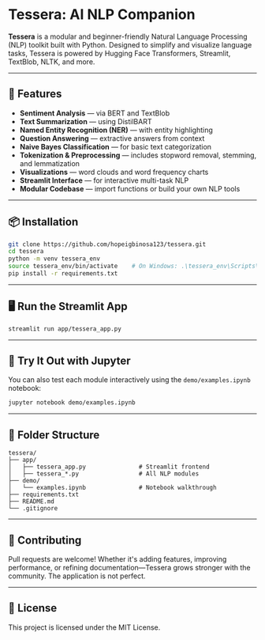 # Tessera: AI NLP Companion

**Tessera** is a modular and beginner-friendly Natural Language Processing (NLP) toolkit built with Python. Designed to simplify and visualize language tasks, Tessera is powered by Hugging Face Transformers, Streamlit, TextBlob, NLTK, and more.

---

## 🚀 Features

- **Sentiment Analysis** — via BERT and TextBlob
- **Text Summarization** — using DistilBART
- **Named Entity Recognition (NER)** — with entity highlighting
- **Question Answering** — extractive answers from context
- **Naive Bayes Classification** — for basic text categorization
- **Tokenization & Preprocessing** — includes stopword removal, stemming, and lemmatization
- **Visualizations** — word clouds and word frequency charts
- **Streamlit Interface** — for interactive multi-task NLP
- **Modular Codebase** — import functions or build your own NLP tools

---

## 📦 Installation

```bash
git clone https://github.com/hopeigbinosa123/tessera.git
cd tessera
python -m venv tessera_env
source tessera_env/bin/activate    # On Windows: .\tessera_env\Scripts\activate
pip install -r requirements.txt
```

---

## 🖥️ Run the Streamlit App

```bash
streamlit run app/tessera_app.py
```

---

## 🧪 Try It Out with Jupyter

You can also test each module interactively using the `demo/examples.ipynb` notebook:
```bash
jupyter notebook demo/examples.ipynb
```

---

## 📁 Folder Structure

```
tessera/
├── app/
│   ├── tessera_app.py               # Streamlit frontend
│   ├── tessera_*.py                 # All NLP modules
├── demo/
│   └── examples.ipynb               # Notebook walkthrough
├── requirements.txt
├── README.md
└── .gitignore
```

---

## 🤝 Contributing

Pull requests are welcome! Whether it's adding features, improving performance, or refining documentation—Tessera grows stronger with the community. The application is not perfect. 

---

## 📄 License

This project is licensed under the MIT License.
```

